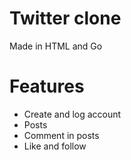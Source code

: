 # Twitter clone
Made in HTML and Go

# Features
- Create and log account
- Posts
- Comment in posts
- Like and follow
